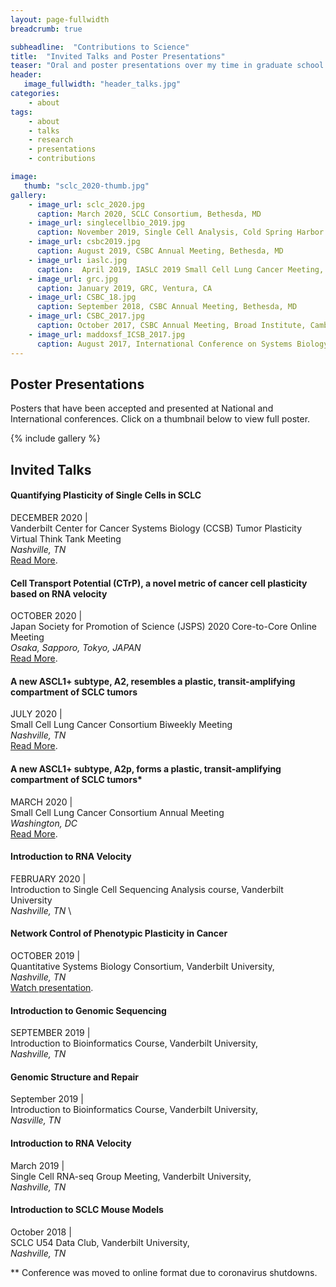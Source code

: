 ```yaml
---
layout: page-fullwidth
breadcrumb: true

subheadline:  "Contributions to Science"
title:  "Invited Talks and Poster Presentations"
teaser: "Oral and poster presentations over my time in graduate school at Vanderbilt."
header:
   image_fullwidth: "header_talks.jpg"
categories:
    - about
tags:
    - about
    - talks
    - research
    - presentations
    - contributions

image:
   thumb: "sclc_2020-thumb.jpg"
gallery:
    - image_url: sclc_2020.jpg
      caption: March 2020, SCLC Consortium, Bethesda, MD
    - image_url: singlecellbio_2019.jpg
      caption: November 2019, Single Cell Analysis, Cold Spring Harbor Laboratory, Long Island, NY and October 2019, Second Annual Symposium on Multiscale Cell Fate, NSF-Simons Center as UCI, Irvine, CA
    - image_url: csbc2019.jpg
      caption: August 2019, CSBC Annual Meeting, Bethesda, MD
    - image_url: iaslc.jpg
      caption:  April 2019, IASLC 2019 Small Cell Lung Cancer Meeting, New York, NY
    - image_url: grc.jpg
      caption: January 2019, GRC, Ventura, CA
    - image_url: CSBC_18.jpg
      caption: September 2018, CSBC Annual Meeting, Bethesda, MD
    - image_url: CSBC_2017.jpg
      caption: October 2017, CSBC Annual Meeting, Broad Institute, Cambridge, MA
    - image_url: maddoxsf_ICSB_2017.jpg
      caption: August 2017, International Conference on Systems Biology, Virginia Tech, Blacksburg, VA
---
```



## Poster Presentations
Posters that have been accepted and presented at National and International conferences. Click on a thumbnail below to view full poster.

<!--more-->


{% include gallery %}


## __Invited Talks__

#### Quantifying Plasticity of Single Cells in SCLC
DECEMBER 2020 | \
Vanderbilt Center for Cancer Systems Biology (CCSB) Tumor Plasticity Virtual Think Tank Meeting \
*Nashville, TN* \
<a href='http://smgroves.github.io/docs/Vanderbilt_CCSB_Think_Tank_Program.pdf'>Read More</a>.

#### Cell Transport Potential (CTrP), a novel metric of cancer cell plasticity based on RNA velocity 
OCTOBER 2020 | \
Japan Society for Promotion of Science (JSPS) 2020 Core-to-Core Online Meeting \
*Osaka, Sapporo, Tokyo, JAPAN* \
<a href='https://quantsystemsbc.com/event/core-to-core-meeting/'>Read More</a>.

#### A new ASCL1+ subtype, A2, resembles a plastic, transit-amplifying compartment of SCLC tumors
JULY 2020 | \
Small Cell Lung Cancer Consortium Biweekly Meeting \
*Nashville, TN* \
<a href='https://www.mskcc.org/research-programs/nci-small-cell-lung-cancer-consortium/research-meeting-presentations'>Read More</a>.

#### A new ASCL1+ subtype, A2p, forms a plastic, transit-amplifying compartment of SCLC tumors\*
MARCH 2020 | \
Small Cell Lung Cancer Consortium Annual Meeting \
*Washington, DC* \
<a href='https://www.mskcc.org/research-programs/nci-small-cell-lung-cancer-consortium/research-meeting-presentations'>Read More</a>.

#### Introduction to RNA Velocity
FEBRUARY 2020 | \
Introduction to Single Cell Sequencing Analysis course, Vanderbilt University \
*Nashville, TN* \

#### Network Control of Phenotypic Plasticity in Cancer
OCTOBER 2019 | \
Quantitative Systems Biology Consortium, Vanderbilt University, \
*Nashville, TN* \
<a href='https://quantsystemsbc.com/courses/qsbc-seminar-series/lesson/2019-10-25-groves/'>Watch presentation</a>.

#### Introduction to Genomic Sequencing
SEPTEMBER 2019 | \
Introduction to Bioinformatics Course, Vanderbilt University, \
*Nashville, TN* 

#### Genomic Structure and Repair
September 2019 | \
 Introduction to Bioinformatics Course, Vanderbilt University, \
 *Nasville, TN* 

#### Introduction to RNA Velocity
March 2019 | \
 Single Cell RNA-seq Group Meeting, Vanderbilt University, \
 *Nashville, TN* 

#### Introduction to SCLC Mouse Models
October 2018 | \
 SCLC U54 Data Club, Vanderbilt University, \
 *Nashville, TN*


** Conference was moved to online format due to coronavirus shutdowns. 

